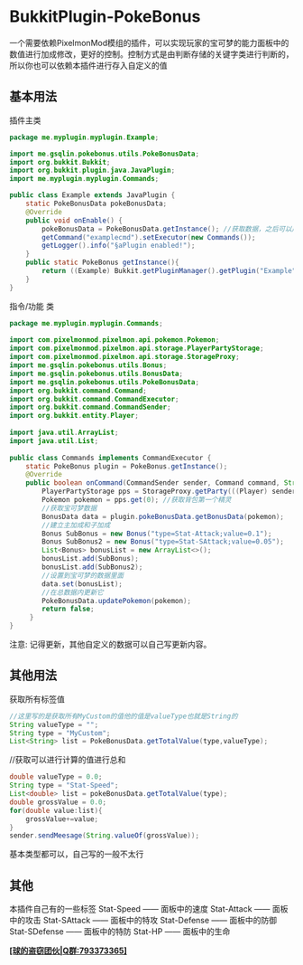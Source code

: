 # BukkitPlugin-PokeBonus
一个需要依赖PixelmonMod模组的插件，可以实现玩家的宝可梦的能力面板中的数值进行加成修改，更好的控制。控制方式是由判断存储的关键字类进行判断的，所以你也可以依赖本插件进行存入自定义的值
## 基本用法
插件主类
~~~java
package me.myplugin.myplugin.Example;

import me.gsqlin.pokebonus.utils.PokeBonusData;  
import org.bukkit.Bukkit;  
import org.bukkit.plugin.java.JavaPlugin;
import me.myplugin.myplugin.Commands;

public class Example extends JavaPlugin {  
	static PokeBonusData pokeBonusData;  
    @Override  
	public void onEnable() {  
		pokeBonusData = PokeBonusData.getInstance(); //获取数据，之后可以用
		getCommand("examplecmd").setExecutor(new Commands());
		getLogger().info("§aPlugin enabled!");
	}
	public static PokeBonus getInstance(){  
	    return ((Example) Bukkit.getPluginManager().getPlugin("Example"));  
	}
}
~~~
指令/功能 类
~~~java
package me.myplugin.myplugin.Commands;
  
import com.pixelmonmod.pixelmon.api.pokemon.Pokemon;  
import com.pixelmonmod.pixelmon.api.storage.PlayerPartyStorage;  
import com.pixelmonmod.pixelmon.api.storage.StorageProxy;  
import me.gsqlin.pokebonus.utils.Bonus;  
import me.gsqlin.pokebonus.utils.BonusData;  
import me.gsqlin.pokebonus.utils.PokeBonusData;  
import org.bukkit.command.Command;  
import org.bukkit.command.CommandExecutor;  
import org.bukkit.command.CommandSender;  
import org.bukkit.entity.Player;  
  
import java.util.ArrayList;  
import java.util.List;
  
public class Commands implements CommandExecutor {  
	static PokeBonus plugin = PokeBonus.getInstance();  
	@Override  
	public boolean onCommand(CommandSender sender, Command command, String label, String[] args) {  
		PlayerPartyStorage pps = StorageProxy.getParty(((Player) sender).getUniqueId());  
		Pokemon pokemon = pps.get(0); //获取背包第一个精灵  
		//获取宝可梦数据  
		BonusData data = plugin.pokeBonusData.getBonusData(pokemon);  
		//建立主加成和子加成  
		Bonus SubBonus = new Bonus("type=Stat-Attack;value=0.1");  
		Bonus SubBonus2 = new Bonus("type=Stat-SAttack;value=0.05");  
		List<Bonus> bonusList = new ArrayList<>();  
		bonusList.add(SubBonus);  
		bonusList.add(SubBonus2);  
		//设置到宝可梦的数据里面  
		data.set(bonusList);  
		//在总数据内更新它  
		PokeBonusData.updatePokemon(pokemon);
		return false;  
	 }
}
~~~
注意: 记得更新，其他自定义的数据可以自己写更新内容。
## 其他用法
获取所有标签值
~~~java
//这里写的是获取所有MyCustom的值他的值是valueType也就是String的
String valueType = "";
String type = "MyCustom";
List<String> list = PokeBonusData.getTotalValue(type,valueType);
~~~
//获取可以进行计算的值进行总和
~~~java
double valueType = 0.0;
String type = "Stat-Speed";
List<double> list = pokeBonusData.getTotalValue(type);
double grossValue = 0.0;
for(double value:list){
	grossValue+=value;
}
sender.sendMeesage(String.valueOf(grossValue));
~~~
基本类型都可以，自己写的一般不太行
## 其他
本插件自己有的一些标签
Stat-Speed —— 面板中的速度
Stat-Attack —— 面板中的攻击
Stat-SAttack —— 面板中的特攻
Stat-Defense —— 面板中的防御
Stat-SDefense —— 面板中的特防
Stat-HP —— 面板中的生命

[**[球的盗窃团伙|Q群:793373365]**](https://jq.qq.com/?_wv=1027&k=6Z6EVsBJ)

